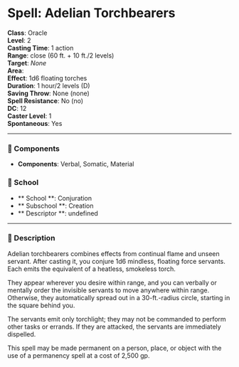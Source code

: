 
# Spell: Adelian Torchbearers
**Class**: Oracle  
**Level**: 2  
**Casting Time**: 1 action  
**Range**: close (60 ft. + 10 ft./2 levels)  
**Target**: _None_  
**Area**:   
**Effect**: 1d6 floating torches  
**Duration**: 1 hour/2 levels (D)  
**Saving Throw**: None (none)  
**Spell Resistance**: No (no)  
**DC**: 12  
**Caster Level**: 1  
**Spontaneous**: Yes

---

### 🔮 Components
- **Components**: Verbal, Somatic, Material

### 🏫 School
- ** School **: Conjuration
- ** Subschool **: Creation
- ** Descriptor **: undefined
---

### 📜 Description
Adelian torchbearers combines effects from continual flame and unseen servant. After casting it, you conjure 1d6 mindless, floating force servants. Each emits the equivalent of a heatless, smokeless torch.

They appear wherever you desire within range, and you can verbally or mentally order the invisible servants to move anywhere within range. Otherwise, they automatically spread out in a 30-ft.-radius circle, starting in the square behind you.

The servants emit only torchlight; they may not be commanded to perform other tasks or errands. If they are attacked, the servants are immediately dispelled.

This spell may be made permanent on a person, place, or object with the use of a permanency spell at a cost of 2,500 gp.
